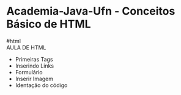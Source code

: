# Academia-Java-Ufn - Conceitos Básico de HTML
#html 
<br>
AULA DE HTML

<ul>
  <li>Primeiras Tags</li>
  <li>Inserindo Links</li>
  <li>Formulário</li>
  <li>Inserir Imagem</li>
  <li>Identação do código</li>

</ul>
